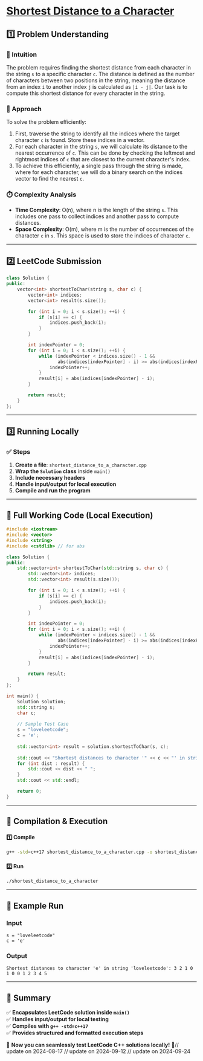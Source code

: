 # **[Shortest Distance to a Character](https://leetcode.com/problems/shortest-distance-to-a-character/description/)**  

## **1️⃣ Problem Understanding**  
### **📌 Intuition**  
The problem requires finding the shortest distance from each character in the string `s` to a specific character `c`. The distance is defined as the number of characters between two positions in the string, meaning the distance from an index `i` to another index `j` is calculated as `|i - j|`. Our task is to compute this shortest distance for every character in the string.

### **🚀 Approach**  
To solve the problem efficiently:
1. First, traverse the string to identify all the indices where the target character `c` is found. Store these indices in a vector.
2. For each character in the string `s`, we will calculate its distance to the nearest occurrence of `c`. This can be done by checking the leftmost and rightmost indices of `c` that are closest to the current character's index. 
3. To achieve this efficiently, a single pass through the string is made, where for each character, we will do a binary search on the indices vector to find the nearest `c`.

### **⏱️ Complexity Analysis**  
- **Time Complexity**: O(n), where n is the length of the string `s`. This includes one pass to collect indices and another pass to compute distances.
- **Space Complexity**: O(m), where m is the number of occurrences of the character `c` in `s`. This space is used to store the indices of character `c`.

---  

## **2️⃣ LeetCode Submission**  
```cpp
class Solution {
public:
    vector<int> shortestToChar(string s, char c) {
        vector<int> indices;
        vector<int> result(s.size());

        for (int i = 0; i < s.size(); ++i) {
            if (s[i] == c) {
                indices.push_back(i);
            }
        }

        int indexPointer = 0;
        for (int i = 0; i < s.size(); ++i) {
            while (indexPointer < indices.size() - 1 &&
                   abs(indices[indexPointer] - i) >= abs(indices[indexPointer + 1] - i)) {
                indexPointer++;
            }
            result[i] = abs(indices[indexPointer] - i);
        }

        return result;
    }
};
```  

---  

## **3️⃣ Running Locally**  
### **✅ Steps**  
1. **Create a file**: `shortest_distance_to_a_character.cpp`  
2. **Wrap the `Solution` class** inside `main()`  
3. **Include necessary headers**  
4. **Handle input/output for local execution**  
5. **Compile and run the program**  

---  

## **📝 Full Working Code (Local Execution)**  
```cpp
#include <iostream>
#include <vector>
#include <string>
#include <cstdlib> // for abs

class Solution {
public:
    std::vector<int> shortestToChar(std::string s, char c) {
        std::vector<int> indices;
        std::vector<int> result(s.size());

        for (int i = 0; i < s.size(); ++i) {
            if (s[i] == c) {
                indices.push_back(i);
            }
        }

        int indexPointer = 0;
        for (int i = 0; i < s.size(); ++i) {
            while (indexPointer < indices.size() - 1 &&
                   abs(indices[indexPointer] - i) >= abs(indices[indexPointer + 1] - i)) {
                indexPointer++;
            }
            result[i] = abs(indices[indexPointer] - i);
        }

        return result;
    }
};

int main() {
    Solution solution;
    std::string s;
    char c;
    
    // Sample Test Case
    s = "loveleetcode";
    c = 'e';
    
    std::vector<int> result = solution.shortestToChar(s, c);
    
    std::cout << "Shortest distances to character '" << c << "' in string '" << s << "': ";
    for (int dist : result) {
        std::cout << dist << " ";
    }
    std::cout << std::endl;

    return 0;
}
```  

---  

## **🔧 Compilation & Execution**  
#### **1️⃣ Compile**  
```bash
g++ -std=c++17 shortest_distance_to_a_character.cpp -o shortest_distance_to_a_character
```  

#### **2️⃣ Run**  
```bash
./shortest_distance_to_a_character
```  

---  

## **🎯 Example Run**  
### **Input**  
```
s = "loveleetcode"
c = 'e'
```  
### **Output**  
```
Shortest distances to character 'e' in string 'loveleetcode': 3 2 1 0 1 0 0 1 2 3 4 5 
```  

---  

## **📌 Summary**  
✅ **Encapsulates LeetCode solution inside `main()`**  
✅ **Handles input/output for local testing**  
✅ **Compiles with `g++ -std=c++17`**  
✅ **Provides structured and formatted execution steps**  

🚀 **Now you can seamlessly test LeetCode C++ solutions locally!** 🚀// update on 2024-08-17
// update on 2024-09-12
// update on 2024-09-24
